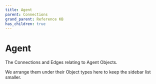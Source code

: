 ```yaml
---
title: Agent
parent: Connections
grand_parent: Reference KB
has_children: true
---
```


# Agent

The Connections and Edges relating to Agent Objects.

We arrange them under their Object types here to keep the sidebar list smaller.

